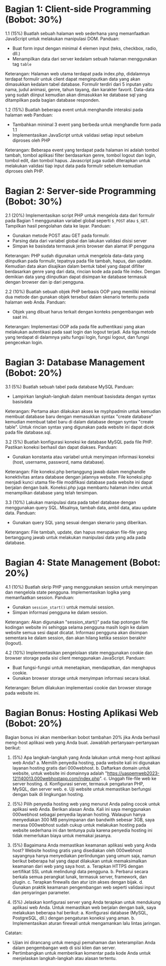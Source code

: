 # Bagian 1: Client-side Programming (Bobot: 30%)
1.1 (15%) Buatlah sebuah halaman web sederhana yang memanfaatkan JavaScript untuk melakukan manipulasi DOM.
Panduan:
- Buat form input dengan minimal 4 elemen input (teks, checkbox, radio, dll.)
- Menampilkan data dari server kedalam sebuah halaman menggunakan tag `table`

Keterangan:
Halaman web utama terdapat pada index.php, didalamnya terdapat formulir untuk client dapat menginputkan data yang akan dimasukkan kedalam tabel database. Formulir terdiri dari 5 inputan yaitu nama, judul animasi, genre, tahun tayang, dan karakter favorit. Data-data yang sudah diinput kemudian akan dimasukkan ke database sql yang ditampilkan pada bagian database responden.

1.2 (15%) Buatlah beberapa event untuk menghandle interaksi pada halaman web
Panduan:
- Tambahkan minimal 3 event yang berbeda untuk menghandle form pada 1.1
- Implementasikan JavaScript untuk validasi setiap input sebelum diproses oleh PHP

Keterangan:
Beberapa event yang terdapat pada halaman ini adalah tombol tambah, tombol aplikasi filter berdasarkan genre, tombol logout dan login, tombol edit, dan tombol hapus. Javascript juga sudah diterapkan untuk melakukan validasi tiap input data pada formulir sebelum kemudian diproses oleh PHP.
  
# Bagian 2: Server-side Programming (Bobot: 30%)
2.1 (20%) Implementasikan script PHP untuk mengelola data dari formulir pada Bagian 1 menggunakan variabel global seperti `$_POST` atau `$_GET`. Tampilkan hasil pengolahan data ke layar.
Panduan:
- Gunakan metode POST atau GET pada formulir.
- Parsing data dari variabel global dan lakukan validasi disisi server
- Simpan ke basisdata termasuk jenis browser dan alamat IP pengguna

Keterangan:
PHP sudah digunakan untuk mengelola data-data yang diinputkan pada formulir, tepatnya pada file tambah, hapus, dan update. Kemudian data akan disajikan dalam bentuk tabel yang dapat difilter berdasarkan genre yang dari data, rincian kode ada pada file index. Dengan demikian data yang diinputkan dapat disimpan ke database termasuk dengan browser dan ip dari pengguna.

2.2 (10%) Buatlah sebuah objek PHP berbasis OOP yang memiliki minimal dua metode dan gunakan objek tersebut dalam skenario tertentu pada halaman web Anda.
Panduan:
- Objek yang dibuat harus terkait dengan konteks pengembangan web saat ini.

Keterangan:
Implementasi OOP ada pada file authentikasi yang akan melakukan autentikasi pada saat login dan logout terjadi. Ada tiga metode yang terdapat di dalamnya yaitu fungsi login, fungsi logout, dan fungsi pengecekan login.
  
# Bagian 3: Database Management (Bobot: 20%)
3.1 (5%) Buatlah sebuah tabel pada database MySQL
Panduan:
- Lampirkan langkah-langkah dalam membuat basisdata dengan syntax basisdata

Keterangan:
Pertama akan dilakukan akses ke myphpadmin untuk kemudian membuat database baru dengan memasukkan syntax "create database" kemudian membuat tabel baru di dalam database dengan syntax "create table". Untuk rincian syntax yang digunakan pada website ini dapat dicek pada file database.sql.
  
3.2 (5%) Buatlah konfigurasi koneksi ke database MySQL pada file PHP. Pastikan koneksi berhasil dan dapat diakses.
Panduan:
- Gunakan konstanta atau variabel untuk menyimpan informasi koneksi (host, username, password, nama database).

Keterangan:
File koneksi.php bertanggung jawab dalam menghandle konektivitas antara database dengan jalannya website. File koneksi.php menjadi kunci utama file-file modifikasi database pada website ini dapat berjalan dengan baik. Koneksi.php juga membantu halaman index untuk menampilkan database yang telah tersimpan.
  
3.3 (10%) Lakukan manipulasi data pada tabel database dengan menggunakan query SQL. Misalnya, tambah data, ambil data, atau update data.
Panduan:
- Gunakan query SQL yang sesuai dengan skenario yang diberikan.

Keterangan:
File tambah, update, dan hapus merupakan file-file yang bertanggung jawab untuk melakukan manipulasi data yang ada pada database.

# Bagian 4: State Management (Bobot: 20%)
4.1 (10%) Buatlah skrip PHP yang menggunakan session untuk menyimpan dan mengelola state pengguna. Implementasikan logika yang memanfaatkan session.
Panduan:
- Gunakan `session_start()` untuk memulai session.
- Simpan informasi pengguna ke dalam session.

Keterangan:
Akan digunakan "session_start()" pada tiap potongan file kodingan website ini sehingga selama pengguna masih login ke dalam website semua sesi dapat dicatat. Informasi pengguna akan disimpan sementara ke dalam session, dan akan hilang ketika session berakhir (logout).

4.2 (10%) Implementasikan pengelolaan state menggunakan cookie dan browser storage pada sisi client menggunakan JavaScript.
Panduan:
- Buat fungsi-fungsi untuk menetapkan, mendapatkan, dan menghapus cookie.
- Gunakan browser storage untuk menyimpan informasi secara lokal.

Keterangan:
Belum dilakukan implementasi cookie dan browser storage pada website ini.

# Bagian Bonus: Hosting Aplikasi Web (Bobot: 20%)
Bagian bonus ini akan memberikan bobot tambahan 20% jika Anda berhasil meng-host aplikasi web yang Anda buat. Jawablah pertanyaan-pertanyaan berikut:
1.	(5%) Apa langkah-langkah yang Anda lakukan untuk meng-host aplikasi web Anda?
    a. Memilih penyedia hosting, pada website kali ini digunakan layanan hosting gratis dari 000webhost.
    b. Daftarkan domain untuk website, untuk website ini domainnya adalah "https://uaspemweb2023-121140013.000webhostapp.com/index.php".
    c. Unggah file-file web ke server hosting.
    d. Konfigurasi server, termasuk pengaturan PHP, MySQL, dan server web.
    e. Uji website untuk memastikan berfungsi dengan baik di lingkungan hosting.
   
2.	(5%) Pilih penyedia hosting web yang menurut Anda paling cocok untuk aplikasi web Anda. Berikan alasan Anda.
    Kali ini saya menggunakan 000webhost sebagai penyedia layanan hosting. Walaupun hanya menyediakan 300 MB penyimpanan dan bandwith sebesar 3GB, saya merasa 000webhost sudah cukup untuk melakukan hosting pada website sederhana ini dan tentunya pula karena penyedia hosting ini tidak memerlukan biaya untuk memakai jasanya.
     
3.	(5%) Bagaimana Anda memastikan keamanan aplikasi web yang Anda host?
    Website hosting gratis yang disediakan oleh 000webhost sayangnya hanya menyediakan perlindungan yang umum saja, namun berikut beberapa hal yang dapat dilakukan untuk memaksimalkan keamanan dari web yang saya host.
    a. Terapkan HTTPS dengan sertifikat SSL untuk melindungi data pengguna.
    b. Perbarui secara berkala semua perangkat lunak, termasuk server, framework, dan plugin.
    c. Terapkan firewalls dan atur izin akses dengan bijak.
    d. Gunakan praktik keamanan pengembangan web seperti validasi input dan penyaringan parameter.
     
4.	(5%) Jelaskan konfigurasi server yang Anda terapkan untuk mendukung aplikasi web Anda.
    Untuk memastikan web berjalan dengan baik, saya melakukan beberapa hal berikut:
  	a. Konfigurasi database (MySQL, PostgreSQL, dll.) dengan pengaturan koneksi yang aman.
    b. Implementasikan aturan firewall untuk mengamankan lalu lintas jaringan.
   
Catatan:
- Ujian ini dirancang untuk menguji pemahaman dan keterampilan Anda dalam pengembangan web di sisi klien dan server.
- Pertimbangkan untuk memberikan komentar pada kode Anda untuk menjelaskan langkah-langkah atau alasan tertentu.

